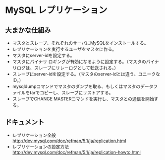 ﻿# MySQL レプリケーション

## 大まかな仕組み

- マスタとスレーブ、それぞれのサーバにMySQLをインストールする。
- レプリケーションを実行するユーザをマスタに作る。
- マスタにserver-idを設定する。
- マスタにバイナリ ロギングが有効になるように設定する。（マスタのバイナリログは、スレーブにリレーログとして転送される。）
- スレーブにserver-idを設定する。（マスタのserver-idとは違う、ユニークなID。）
- mysqldumpコマンドでマスタのダンプを取る、もしくはマスタのデータファイルをtarでコピーし、スレーブにリストアする。
- スレーブでCHANGE MASTERコマンドを実行し、マスタとの通信を開始する。

## ドキュメント

- レプリケーション全般 http://dev.mysql.com/doc/refman/5.1/ja/replication.html
- レプリケーションの設定方法 http://dev.mysql.com/doc/refman/5.1/ja/replication-howto.html
